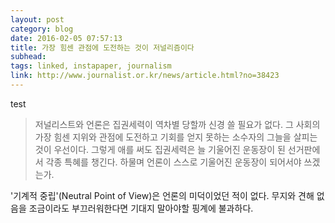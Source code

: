 ```yaml
---
layout: post
category: blog
date: 2016-02-05 07:57:13
title: 가장 힘센 관점에 도전하는 것이 저널리즘이다
subhead: 
tags: linked, instapaper, journalism
link: http://www.journalist.or.kr/news/article.html?no=38423
---
```


test

> 저널리스트와 언론은 집권세력이 역차별 당할까 신경 쓸 필요가 없다. 그 사회의 가장 힘센 지위와 관점에 도전하고 기회를 얻지 못하는 소수자의 그늘을 살피는 것이 우선이다. 그렇게 애를 써도 집권세력은 늘 기울어진 운동장이 된 선거판에서 각종 특혜를 챙긴다. 하물며 언론이 스스로 기울어진 운동장이 되어서야 쓰겠는가.

'기계적 중립'(Neutral Point of View)은 언론의 미덕이었던 적이 없다. 무지와 견해 없음을 조금이라도 부끄러워한다면 기대지 말아야할 핑계에 불과하다.
